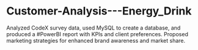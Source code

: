 # Customer-Analysis---Energy_Drink
Analyzed CodeX survey data, used MySQL to create a database, and produced a #PowerBI report with KPIs and client preferences. Proposed marketing strategies for enhanced brand awareness and market share.
